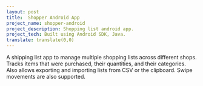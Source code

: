 ```yaml
---
layout: post
title:  Shopper Android App
project_name: shopper-android
project_description: Shopping list android app.
project_tech: Built using Android SDK, Java.
translate: translate(0,0)
---
```


A shipping list app to manage multiple shopping lists across different shops. Tracks items that were purchased, their quantities, and their categories. Also allows exporting and importing lists from CSV or the clipboard. Swipe movements are also supported.
